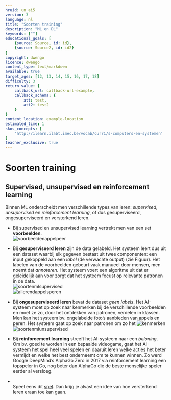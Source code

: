```yaml
---
hruid: un_ai5
version: 3
language: nl
title: "Soorten training"
description: "ML en DL"
keywords: [""]
educational_goals: [
    {source: Source, id: id}, 
    {source: Source2, id: id2}
]
copyright: dwengo
licence: dwengo
content_type: text/markdown
available: true
target_ages: [12, 13, 14, 15, 16, 17, 18]
difficulty: 3
return_value: {
    callback_url: callback-url-example,
    callback_schema: {
        att: test,
        att2: test2
    }
}
content_location: example-location
estimated_time: 1
skos_concepts: [
    'http://ilearn.ilabt.imec.be/vocab/curr1/s-computers-en-systemen'
]
teacher_exclusive: true
---
```


# Soorten training

## Supervised, unsupervised en reinforcement learning

Binnen ML onderscheidt men verschillende types van leren: *supervised*, *unsupervised* en *reinforcement learning*, of dus gesuperviseerd, ongesuperviseerd en versterkend leren.<br>
- Bij supervised en unsupervised learning vertrekt men van een set **voorbeelden**.<br>
![voorbeeldenappelpeer](https://user-images.githubusercontent.com/48352335/222242428-3021670a-b3e7-403b-8752-e1bef9f83668.png)

- Bij **gesuperviseerd leren** zijn de data gelabeld. Het systeem leert dus uit een dataset waarbij elk gegeven bestaat uit twee componenten: een input gekoppeld aan een *label* (de verwachte output) (zie Figuur). Het labelen van de voorbeelden gebeurt vaak manueel door mensen, men noemt dat *annoteren*. Het systeem voert een algoritme uit dat er geleidelijk aan voor zorgt dat het systeem focust op relevante patronen in de data. <br>
![soortenmlsupervised](https://user-images.githubusercontent.com/48352335/222239255-ee4fa9d7-f181-445a-af3b-d87c529fb530.png)<br>
![ailerendappelsperen](https://user-images.githubusercontent.com/48352335/222241196-beaa3f95-d30e-4315-a17b-171cad288b95.png)

- Bij **ongesuperviseerd leren** bevat de dataset *geen labels*. Het AI-systeem moet op zoek naar kenmerken bij de verschillende voorbeelden en moet ze zo, door het ontdekken van patronen, verdelen in klassen. Men kan het systeem bv. ongelabelde foto’s aanbieden van appels en peren. Het systeem gaat op zoek naar patronen om zo het 
![kenmerken](https://user-images.githubusercontent.com/48352335/222240504-2357f827-ec15-42e4-a209-94fcbd142ccf.png)<br>
![soortenmlunsupervised](https://user-images.githubusercontent.com/48352335/222239480-09ab805d-da4f-4cd2-acf0-23241c2b4c3d.png)

- Bij **reinforcement learning** streeft het AI-systeem naar een *beloning*. Om bv. goed te worden in een bepaalde videogame, gaat het AI-systeem het spel heel veel spelen en daaruit leren welke acties het beter vermijdt en welke het best onderneemt om te kunnen winnen. Zo werd Google DeepMind’s AlphaGo Zero in 2017 via reinforcement learning een topspeler in Go, nog beter dan AlphaGo die de beste menselijke speler eerder al versloeg.
- 
  <br>Speel eens dit [spel](https://dwengo.org/rl). Dan krijg je alvast een idee van hoe versterkend leren eraan toe kan gaan.  


